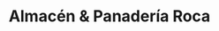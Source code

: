 ---
title: "Almacén & Panadería Roca"
url: /las-lajas/almacen-und-panaderia-roca/
shop: Lebensmittel
---